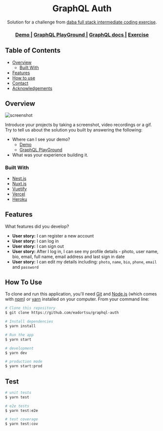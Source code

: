 <!-- Please update value in the {}  -->

<h1 align="center">GraphQL Auth</h1>

<div align="center">
   Solution for a challenge from  <a href="https://investondaba.notion.site/Fullstack-Intermediate-Test-2-c911eab2a18446d4a87eb5ca938f13ad" target="_blank">daba full stack intermediate coding exercise</a>.
</div>

<div align="center">
  <h3>
    <a href="https://auth-6c8y2ojar-eadortsu.vercel.app/">
      Demo
    </a> |
  <a href="https://daba-graphql-auth.herokuapp.com/graphql">
      GraphQL PlayGround
    </a>
    <span> | </span>
    <a href="https://documenter.getpostman.com/view/4654839/UyrGCF32">
      GraphQL docs
    </a>
    <span> | </span>
    <a href="https://investondaba.notion.site/Fullstack-Intermediate-Test-2-c911eab2a18446d4a87eb5ca938f13ad">
      Exercise
    </a>

  </h3>
</div>

<!-- TABLE OF CONTENTS -->

## Table of Contents

- [Overview](#overview)
    - [Built With](#built-with)
- [Features](#features)
- [How to use](#how-to-use)
- [Contact](#contact)
- [Acknowledgements](#acknowledgements)

<!-- OVERVIEW -->

## Overview

![screenshot](https://auth-6c8y2ojar-eadortsu.vercel.app/demo.gif)

Introduce your projects by taking a screenshot, video recordings or a gif. Try to tell us about the solution you built
by answering the following:

- Where can I see your demo?
  -   <a href="https://auth-6c8y2ojar-eadortsu.vercel.app/"> Demo</a>
  - <a href="https://daba-graphql-auth.herokuapp.com/graphql">GraphQL PlayGround </a>
- What was your experience building it.

### Built With

<!-- This section should list any major frameworks that you built your project using. Here are a few examples.-->

- [Nest.js](https://nestjs.com/)
- [Nuxt.js](https://nuxtjs.org/)
- [Vuetify](https://vuetifyjs.com/en/)
- [Vercel](https://vercel.com/)
- [Heroku](https://heroku.com)

## Features

<!-- List the features of your application or follow the template. Don't share the figma file here :) -->

What features did you develop?

- **User story:** I can register a new account
- **User story:** I can log in
- **User story:** I can sign out
- **User story:** After I log in, I can see my profile details - photo, user name, bio, email, full name, email address
  and last sign in date
- **User story:** I can edit my details including: `photo`, `name`, `bio`, `phone`, `email` and `password`

## How To Use

<!-- Example: -->

To clone and run this application, you'll need [Git](https://git-scm.com)
and [Node.js](https://nodejs.org/en/download/) (which comes with [npm](http://npmjs.com))
or [yarn](https://yarnpkg.com/) installed on your computer. From your command line:

```bash
# Clone this repository
$ git clone https://github.com/eadortsu/graphql-auth

# Install dependencies
$ yarn install

# Run the app
$ yarn start

# development
$ yarn dev

# production mode
$ yarn start:prod
```

## Test

```bash
# unit tests
$ yarn test

# e2e tests
$ yarn test:e2e

# test coverage
$ yarn test:cov
```